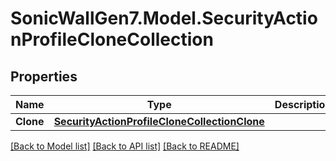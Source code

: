 # SonicWallGen7.Model.SecurityActionProfileCloneCollection

## Properties

Name | Type | Description | Notes
------------ | ------------- | ------------- | -------------
**Clone** | [**SecurityActionProfileCloneCollectionClone**](SecurityActionProfileCloneCollectionClone.md) |  | [optional] 

[[Back to Model list]](../README.md#documentation-for-models) [[Back to API list]](../README.md#documentation-for-api-endpoints) [[Back to README]](../README.md)

